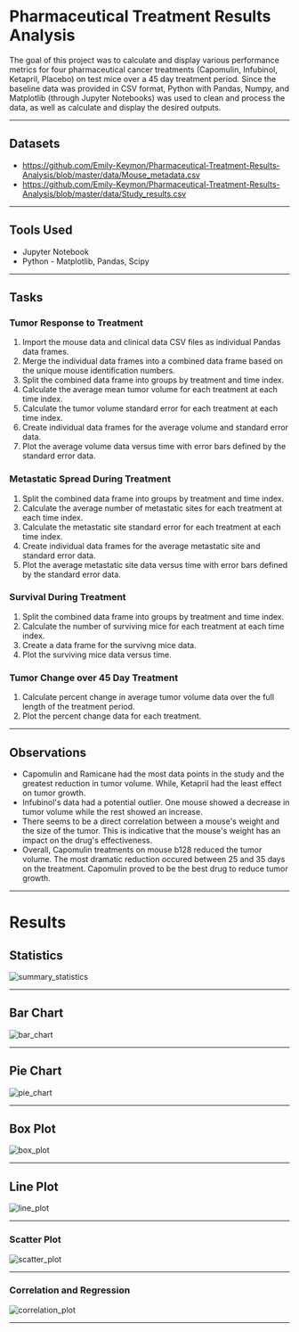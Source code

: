 # Pharmaceutical Treatment Results Analysis

The goal of this project was to calculate and display various performance metrics for four pharmaceutical cancer treatments (Capomulin, Infubinol, Ketapril, Placebo) on test mice over a 45 day treatment period. Since the baseline data was provided in CSV format, Python with Pandas, Numpy, and Matplotlib (through Jupyter Notebooks) was used to clean and process the data, as well as calculate and display the desired outputs.

---
## Datasets
* https://github.com/Emily-Keymon/Pharmaceutical-Treatment-Results-Analysis/blob/master/data/Mouse_metadata.csv
* https://github.com/Emily-Keymon/Pharmaceutical-Treatment-Results-Analysis/blob/master/data/Study_results.csv


---
## Tools Used
*  Jupyter Notebook
*  Python - Matplotlib, Pandas, Scipy


---
## Tasks
### Tumor Response to Treatment
1.  Import the mouse data and clinical data CSV files as individual Pandas data frames.
2.  Merge the individual data frames into a combined data frame based on the unique mouse identification numbers.
3.  Split the combined data frame into groups by treatment and time index.
4.  Calculate the average mean tumor volume for each treatment at each time index.
5.  Calculate the tumor volume standard error for each treatment at each time index.
6.  Create individual data frames for the average volume and standard error data.
7.  Plot the average volume data versus time with error bars defined by the standard error data.

### Metastatic Spread During Treatment
1.  Split the combined data frame into groups by treatment and time index.
2.  Calculate the average number of metastatic sites for each treatment at each time index.
3.  Calculate the metastatic site standard error for each treatment at each time index.
4.  Create individual data frames for the average metastatic site and standard error data.
5.  Plot the average metastatic site data versus time with error bars defined by the standard error data.  

### Survival During Treatment
1.  Split the combined data frame into groups by treatment and time index.
2.  Calculate the number of surviving mice for each treatment at each time index.
3.  Create a data frame for the survivng mice data.
4.  Plot the surviving mice data versus time.

### Tumor Change over 45 Day Treatment
1.  Calculate percent change in average tumor volume data over the full length of the treatment period.
2.  Plot the percent change data for each treatment.

---
## Observations
* Capomulin and Ramicane had the most data points in the study and the greatest reduction in tumor volume. While, Ketapril had the least effect on tumor growth.
* Infubinol's data had a potential outlier. One mouse showed a decrease in tumor volume while the rest showed an increase.
* There seems to be a direct correlation between a mouse's weight and the size of the tumor. This is indicative that the mouse's weight has an impact on the drug's effectiveness.
* Overall, Capomulin treatments on mouse b128 reduced the tumor volume. The most dramatic reduction occured between 25 and 35 days on the treatment. Capomulin proved to be the best drug to reduce tumor growth.

---
# Results
## Statistics
![summary_statistics](https://user-images.githubusercontent.com/64673015/113496016-1fe79d00-94bb-11eb-9a2e-d013d98ee2be.PNG)

---
## Bar Chart
![bar_chart](https://user-images.githubusercontent.com/64673015/113495890-380aec80-94ba-11eb-85c2-099ca3a2f2a8.PNG)

---
## Pie Chart
![pie_chart](https://user-images.githubusercontent.com/64673015/113495910-5cff5f80-94ba-11eb-85e6-74ec15aef4f6.PNG)

---
## Box Plot
![box_plot](https://user-images.githubusercontent.com/64673015/113495923-72748980-94ba-11eb-9123-50526ed7b548.PNG)

---
## Line Plot
![line_plot](https://user-images.githubusercontent.com/64673015/113495944-81f3d280-94ba-11eb-94f9-6e8de717b9eb.PNG)

---
### Scatter Plot
![scatter_plot](https://user-images.githubusercontent.com/64673015/113495961-b2d40780-94ba-11eb-9f31-d44d226b7544.PNG)

---
### Correlation and Regression
![correlation_plot](https://user-images.githubusercontent.com/64673015/113495975-cd0de580-94ba-11eb-8a4b-21f529fe173d.PNG)

---



